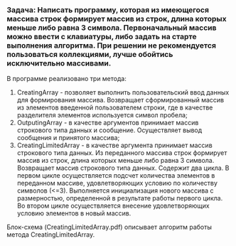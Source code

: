 ### Задача: Написать программу, которая из имеющегося массива строк формирует массив из строк, длина которых меньше либо равна 3 символа. Первоначальный массив можно ввести с клавиатуры, либо задать на старте выполнения алгоритма. При решении не рекомендуется пользоваться коллекциями, лучше обойтись исключительно массивами. ###

В программе реализовано три метода:

1. CreatingArray - позволяет выполнить пользовательский ввод данных для формирования массива. Возвращает сформированный массив из элементов введенной пользователем строки, где в качестве разделителя элементов используется символ пробела;
2. OutputingArray - в качестве аргументов принимает массив строкового типа данных и сообщение. Осуществляет вывод сообщения и принятого массива;
3. CreatingLimitedArray - в качестве аргумента принимает массив строкового типа данных. Из переданного массива строк формирует массив из строк, длина которых меньше либо равна 3 символа. Возвращает массив строкового типа данных.
Содержит два цикла. В первом цикле осуществляется подсчет количества элементов в переданном массиве, удовлетворяющих условию по количеству символов (<=3). Выполняется инициализация нового массива с размерностью, определенной в результате работы первого цикла. Во втором цикле осуществляется внесение удовлетворяющих условию элементов в новый массив.

Блок-схема (CreatingLimitedArray.pdf) описывает алгоритм работы метода CreatingLimitedArray.